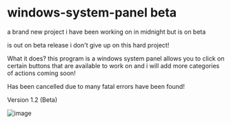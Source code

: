 # windows-system-panel beta
a brand new project i have been working on in midnight but is on beta

is out on beta release i don't give up on this hard project!

What it does?
this program is a windows system panel allows you to click on certain buttons that are available to work on
and i will add more categories of actions coming soon!

Has been cancelled due to many fatal errors have been found!

Version 1.2 (Beta)

![image](https://github.com/brojamesA/windows-system-panel/assets/141360241/e9809b4a-4345-4d0a-bfde-eb14de645c78)

